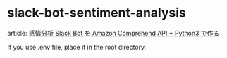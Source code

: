 # slack-bot-sentiment-analysis

article:
[感情分析 Slack Bot を Amazon Comprehend API + Python3 で作る](https://zenn.dev/nyancat/articles/20211205-sentiment_analysis)

If you use .env file, place it in the root directory.
